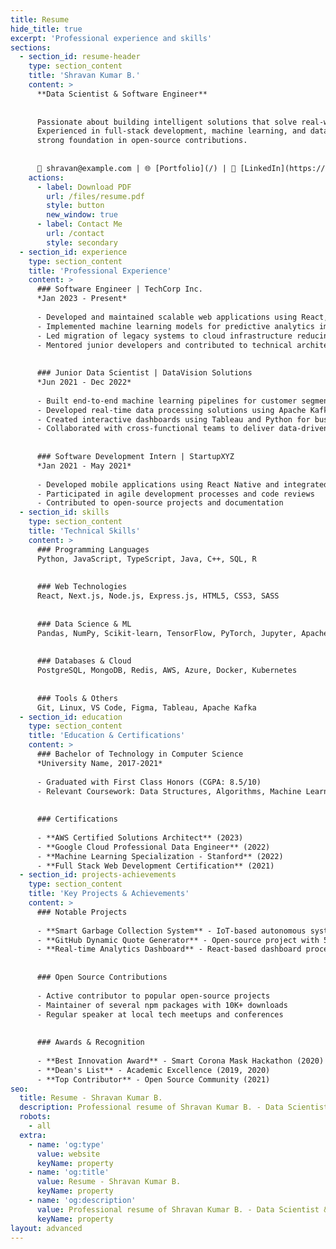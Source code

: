 ```yaml
---
title: Resume
hide_title: true
excerpt: 'Professional experience and skills'
sections:
  - section_id: resume-header
    type: section_content
    title: 'Shravan Kumar B.'
    content: >
      **Data Scientist & Software Engineer**
      
      
      Passionate about building intelligent solutions that solve real-world problems. 
      Experienced in full-stack development, machine learning, and data science with a 
      strong foundation in open-source contributions.
      
      
      📧 shravan@example.com | 🌐 [Portfolio](/) | 💼 [LinkedIn](https://linkedin.com/in/shravankb) | 🐙 [GitHub](https://github.com/shravan20)
    actions:
      - label: Download PDF
        url: /files/resume.pdf
        style: button
        new_window: true
      - label: Contact Me
        url: /contact
        style: secondary
  - section_id: experience
    type: section_content
    title: 'Professional Experience'
    content: >
      ### Software Engineer | TechCorp Inc.
      *Jan 2023 - Present*
      
      - Developed and maintained scalable web applications using React, Node.js, and Python
      - Implemented machine learning models for predictive analytics improving business metrics by 25%
      - Led migration of legacy systems to cloud infrastructure reducing operational costs by 40%
      - Mentored junior developers and contributed to technical architecture decisions
      
      
      ### Junior Data Scientist | DataVision Solutions
      *Jun 2021 - Dec 2022*
      
      - Built end-to-end machine learning pipelines for customer segmentation and recommendation systems
      - Developed real-time data processing solutions using Apache Kafka and Spark
      - Created interactive dashboards using Tableau and Python for business stakeholders
      - Collaborated with cross-functional teams to deliver data-driven insights
      
      
      ### Software Development Intern | StartupXYZ
      *Jan 2021 - May 2021*
      
      - Developed mobile applications using React Native and integrated with REST APIs
      - Participated in agile development processes and code reviews
      - Contributed to open-source projects and documentation
  - section_id: skills
    type: section_content
    title: 'Technical Skills'
    content: >
      ### Programming Languages
      Python, JavaScript, TypeScript, Java, C++, SQL, R
      
      
      ### Web Technologies
      React, Next.js, Node.js, Express.js, HTML5, CSS3, SASS
      
      
      ### Data Science & ML
      Pandas, NumPy, Scikit-learn, TensorFlow, PyTorch, Jupyter, Apache Spark
      
      
      ### Databases & Cloud
      PostgreSQL, MongoDB, Redis, AWS, Azure, Docker, Kubernetes
      
      
      ### Tools & Others
      Git, Linux, VS Code, Figma, Tableau, Apache Kafka
  - section_id: education
    type: section_content
    title: 'Education & Certifications'
    content: >
      ### Bachelor of Technology in Computer Science
      *University Name, 2017-2021*
      
      - Graduated with First Class Honors (CGPA: 8.5/10)
      - Relevant Coursework: Data Structures, Algorithms, Machine Learning, Database Systems
      
      
      ### Certifications
      
      - **AWS Certified Solutions Architect** (2023)
      - **Google Cloud Professional Data Engineer** (2022)
      - **Machine Learning Specialization - Stanford** (2022)
      - **Full Stack Web Development Certification** (2021)
  - section_id: projects-achievements
    type: section_content
    title: 'Key Projects & Achievements'
    content: >
      ### Notable Projects
      
      - **Smart Garbage Collection System** - IoT-based autonomous system published in IEEE
      - **GitHub Dynamic Quote Generator** - Open-source project with 500+ stars
      - **Real-time Analytics Dashboard** - React-based dashboard processing 1M+ events/day
      
      
      ### Open Source Contributions
      
      - Active contributor to popular open-source projects
      - Maintainer of several npm packages with 10K+ downloads
      - Regular speaker at local tech meetups and conferences
      
      
      ### Awards & Recognition
      
      - **Best Innovation Award** - Smart Corona Mask Hackathon (2020)
      - **Dean's List** - Academic Excellence (2019, 2020)
      - **Top Contributor** - Open Source Community (2021)
seo:
  title: Resume - Shravan Kumar B.
  description: Professional resume of Shravan Kumar B. - Data Scientist & Software Engineer
  robots:
    - all
  extra:
    - name: 'og:type'
      value: website
      keyName: property
    - name: 'og:title'
      value: Resume - Shravan Kumar B.
      keyName: property
    - name: 'og:description'
      value: Professional resume of Shravan Kumar B. - Data Scientist & Software Engineer
      keyName: property
layout: advanced
---
```

